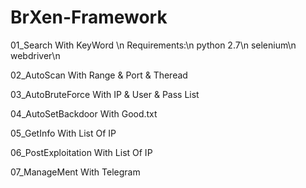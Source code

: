 # BrXen-Framework

01_Search With KeyWord \n
Requirements:\n
python 2.7\n
selenium\n
webdriver\n

02_AutoScan With Range & Port & Theread

03_AutoBruteForce With IP & User & Pass List

04_AutoSetBackdoor With Good.txt

05_GetInfo With List Of IP

06_PostExploitation With List Of IP

07_ManageMent With Telegram

